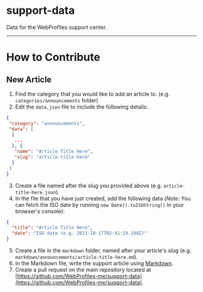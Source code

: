 # support-data
Data for the WebProfiles support center.

---

# How to Contribute

## New Article
1. Find the category that you would like to add an article to. (e.g. `categories/announcements` folder)
2. Edit the `data.json` file to include the following details: 
```json
{
 "category": "announcements",
 "data": [
  {
   ...
  }, {
   "name": "Article Title Here",
   "slug": "article-title-here"
  }
 ]
}
```
3. Create a file named after the slug you provided above (e.g. `article-title-here.json`).
4. In the file that you have just created, add the following data (*Note:* You can fetch the ISO date by running `new Date().toISOString()` in your browser's console):
```json
{
  "title": "Article Title Here",
  "date": "ISO date (e.g. 2021-10-17T02:41:19.198Z)"
}
```
5. Create a file in the `markdown` folder, named after your article's slug (e.g. `markdown/announcements/article-title-here.md`).
6. In the Markdown file, write the support article using [Markdown](https://www.markdownguide.org/getting-started/).
7. Create a pull request on the main repository located at [https://github.com/WebProfiles-me/support-data](https://github.com/WebProfiles-me/support-data).
